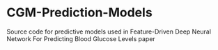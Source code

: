 # CGM-Prediction-Models
Source code for predictive models used in Feature-Driven Deep Neural Network For Predicting Blood Glucose Levels paper
